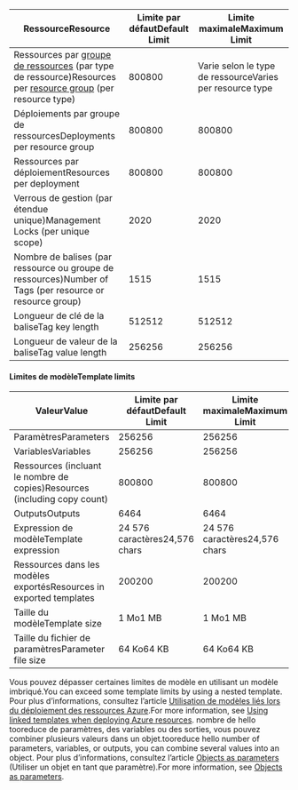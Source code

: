 | <span data-ttu-id="656bf-101">Ressource</span><span class="sxs-lookup"><span data-stu-id="656bf-101">Resource</span></span> | <span data-ttu-id="656bf-102">Limite par défaut</span><span class="sxs-lookup"><span data-stu-id="656bf-102">Default Limit</span></span> | <span data-ttu-id="656bf-103">Limite maximale</span><span class="sxs-lookup"><span data-stu-id="656bf-103">Maximum Limit</span></span> |
| --- | --- | --- |
| <span data-ttu-id="656bf-104">Ressources par [groupe de ressources](../articles/azure-resource-manager/resource-group-overview.md#resource-groups) (par type de ressource)</span><span class="sxs-lookup"><span data-stu-id="656bf-104">Resources per [resource group](../articles/azure-resource-manager/resource-group-overview.md#resource-groups) (per resource type)</span></span> |<span data-ttu-id="656bf-105">800</span><span class="sxs-lookup"><span data-stu-id="656bf-105">800</span></span> |<span data-ttu-id="656bf-106">Varie selon le type de ressource</span><span class="sxs-lookup"><span data-stu-id="656bf-106">Varies per resource type</span></span> |
| <span data-ttu-id="656bf-107">Déploiements par groupe de ressources</span><span class="sxs-lookup"><span data-stu-id="656bf-107">Deployments per resource group</span></span> |<span data-ttu-id="656bf-108">800</span><span class="sxs-lookup"><span data-stu-id="656bf-108">800</span></span> |<span data-ttu-id="656bf-109">800</span><span class="sxs-lookup"><span data-stu-id="656bf-109">800</span></span> |
| <span data-ttu-id="656bf-110">Ressources par déploiement</span><span class="sxs-lookup"><span data-stu-id="656bf-110">Resources per deployment</span></span> |<span data-ttu-id="656bf-111">800</span><span class="sxs-lookup"><span data-stu-id="656bf-111">800</span></span> |<span data-ttu-id="656bf-112">800</span><span class="sxs-lookup"><span data-stu-id="656bf-112">800</span></span> |
| <span data-ttu-id="656bf-113">Verrous de gestion (par étendue unique)</span><span class="sxs-lookup"><span data-stu-id="656bf-113">Management Locks (per unique scope)</span></span> |<span data-ttu-id="656bf-114">20</span><span class="sxs-lookup"><span data-stu-id="656bf-114">20</span></span> |<span data-ttu-id="656bf-115">20</span><span class="sxs-lookup"><span data-stu-id="656bf-115">20</span></span> |
| <span data-ttu-id="656bf-116">Nombre de balises (par ressource ou groupe de ressources)</span><span class="sxs-lookup"><span data-stu-id="656bf-116">Number of Tags (per resource or resource group)</span></span> |<span data-ttu-id="656bf-117">15</span><span class="sxs-lookup"><span data-stu-id="656bf-117">15</span></span> |<span data-ttu-id="656bf-118">15</span><span class="sxs-lookup"><span data-stu-id="656bf-118">15</span></span> |
| <span data-ttu-id="656bf-119">Longueur de clé de la balise</span><span class="sxs-lookup"><span data-stu-id="656bf-119">Tag key length</span></span> |<span data-ttu-id="656bf-120">512</span><span class="sxs-lookup"><span data-stu-id="656bf-120">512</span></span> |<span data-ttu-id="656bf-121">512</span><span class="sxs-lookup"><span data-stu-id="656bf-121">512</span></span> |
| <span data-ttu-id="656bf-122">Longueur de valeur de la balise</span><span class="sxs-lookup"><span data-stu-id="656bf-122">Tag value length</span></span> |<span data-ttu-id="656bf-123">256</span><span class="sxs-lookup"><span data-stu-id="656bf-123">256</span></span> |<span data-ttu-id="656bf-124">256</span><span class="sxs-lookup"><span data-stu-id="656bf-124">256</span></span> |


#### <a name="template-limits"></a><span data-ttu-id="656bf-125">Limites de modèle</span><span class="sxs-lookup"><span data-stu-id="656bf-125">Template limits</span></span>

| <span data-ttu-id="656bf-126">Valeur</span><span class="sxs-lookup"><span data-stu-id="656bf-126">Value</span></span> | <span data-ttu-id="656bf-127">Limite par défaut</span><span class="sxs-lookup"><span data-stu-id="656bf-127">Default Limit</span></span> | <span data-ttu-id="656bf-128">Limite maximale</span><span class="sxs-lookup"><span data-stu-id="656bf-128">Maximum Limit</span></span> |
| --- | --- | --- |
| <span data-ttu-id="656bf-129">Paramètres</span><span class="sxs-lookup"><span data-stu-id="656bf-129">Parameters</span></span> |<span data-ttu-id="656bf-130">256</span><span class="sxs-lookup"><span data-stu-id="656bf-130">256</span></span> |<span data-ttu-id="656bf-131">256</span><span class="sxs-lookup"><span data-stu-id="656bf-131">256</span></span> |
| <span data-ttu-id="656bf-132">Variables</span><span class="sxs-lookup"><span data-stu-id="656bf-132">Variables</span></span> |<span data-ttu-id="656bf-133">256</span><span class="sxs-lookup"><span data-stu-id="656bf-133">256</span></span> |<span data-ttu-id="656bf-134">256</span><span class="sxs-lookup"><span data-stu-id="656bf-134">256</span></span> |
| <span data-ttu-id="656bf-135">Ressources (incluant le nombre de copies)</span><span class="sxs-lookup"><span data-stu-id="656bf-135">Resources (including copy count)</span></span> |<span data-ttu-id="656bf-136">800</span><span class="sxs-lookup"><span data-stu-id="656bf-136">800</span></span> |<span data-ttu-id="656bf-137">800</span><span class="sxs-lookup"><span data-stu-id="656bf-137">800</span></span> |
| <span data-ttu-id="656bf-138">Outputs</span><span class="sxs-lookup"><span data-stu-id="656bf-138">Outputs</span></span> |<span data-ttu-id="656bf-139">64</span><span class="sxs-lookup"><span data-stu-id="656bf-139">64</span></span> |<span data-ttu-id="656bf-140">64</span><span class="sxs-lookup"><span data-stu-id="656bf-140">64</span></span> |
| <span data-ttu-id="656bf-141">Expression de modèle</span><span class="sxs-lookup"><span data-stu-id="656bf-141">Template expression</span></span> |<span data-ttu-id="656bf-142">24 576 caractères</span><span class="sxs-lookup"><span data-stu-id="656bf-142">24,576 chars</span></span> |<span data-ttu-id="656bf-143">24 576 caractères</span><span class="sxs-lookup"><span data-stu-id="656bf-143">24,576 chars</span></span> |
| <span data-ttu-id="656bf-144">Ressources dans les modèles exportés</span><span class="sxs-lookup"><span data-stu-id="656bf-144">Resources in exported templates</span></span> |<span data-ttu-id="656bf-145">200</span><span class="sxs-lookup"><span data-stu-id="656bf-145">200</span></span> |<span data-ttu-id="656bf-146">200</span><span class="sxs-lookup"><span data-stu-id="656bf-146">200</span></span> | 
| <span data-ttu-id="656bf-147">Taille du modèle</span><span class="sxs-lookup"><span data-stu-id="656bf-147">Template size</span></span> |<span data-ttu-id="656bf-148">1 Mo</span><span class="sxs-lookup"><span data-stu-id="656bf-148">1 MB</span></span> |<span data-ttu-id="656bf-149">1 Mo</span><span class="sxs-lookup"><span data-stu-id="656bf-149">1 MB</span></span> |
| <span data-ttu-id="656bf-150">Taille du fichier de paramètres</span><span class="sxs-lookup"><span data-stu-id="656bf-150">Parameter file size</span></span> |<span data-ttu-id="656bf-151">64 Ko</span><span class="sxs-lookup"><span data-stu-id="656bf-151">64 KB</span></span> |<span data-ttu-id="656bf-152">64 Ko</span><span class="sxs-lookup"><span data-stu-id="656bf-152">64 KB</span></span> |

<span data-ttu-id="656bf-153">Vous pouvez dépasser certaines limites de modèle en utilisant un modèle imbriqué.</span><span class="sxs-lookup"><span data-stu-id="656bf-153">You can exceed some template limits by using a nested template.</span></span> <span data-ttu-id="656bf-154">Pour plus d’informations, consultez l’article [Utilisation de modèles liés lors du déploiement des ressources Azure](../articles/azure-resource-manager/resource-group-linked-templates.md).</span><span class="sxs-lookup"><span data-stu-id="656bf-154">For more information, see [Using linked templates when deploying Azure resources](../articles/azure-resource-manager/resource-group-linked-templates.md).</span></span> <span data-ttu-id="656bf-155">nombre de hello tooreduce de paramètres, des variables ou des sorties, vous pouvez combiner plusieurs valeurs dans un objet.</span><span class="sxs-lookup"><span data-stu-id="656bf-155">tooreduce hello number of parameters, variables, or outputs, you can combine several values into an object.</span></span> <span data-ttu-id="656bf-156">Pour plus d’informations, consultez l’article [Objects as parameters](../articles/azure-resource-manager/resource-manager-objects-as-parameters.md) (Utiliser un objet en tant que paramètre).</span><span class="sxs-lookup"><span data-stu-id="656bf-156">For more information, see [Objects as parameters](../articles/azure-resource-manager/resource-manager-objects-as-parameters.md).</span></span>
